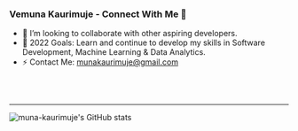 ### Vemuna Kaurimuje - Connect With Me 👋

- 👯 I’m looking to collaborate with other aspiring developers.
- 🥅 2022 Goals: Learn and continue to develop my skills in Software Development, Machine Learning & Data Analytics.
- ⚡ Contact Me: munakaurimuje@gmail.com

<br />
<br />

---

![muna-kaurimuje's GitHub stats](https://github-readme-stats.vercel.app/api?username=muna-kaurimuje&show_icons=true&count_private=true&theme=tokyonight)
